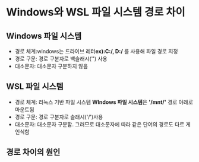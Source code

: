 # Windows와 WSL 파일 시스템 경로 차이
## Windows 파일 시스템
- 경로 체계:windows는 드라이브 레터**ex):C:/, D:/**  를 사용해 파일 경로 지정
- 경로 구문: 경로 구분자로 백슬래시('\') 사용
- 대소문자: 대소문자 구분하지 않음 

## WSL 파일 시스템
- 경로 체계: 리눅스 기반 파일 시스템 **WIndows 파일 시스템**은 **'/mnt/'** 경로 아래로 마운트됨
- 경로 구문: 경로 구분자로 슬래시('/')사용
- 대소문자: 대소문자 구분함. 그러므로 대소문자에 따라 같은 단어의 경로도 다르 게 인식함

## 경로 차이의 원인

